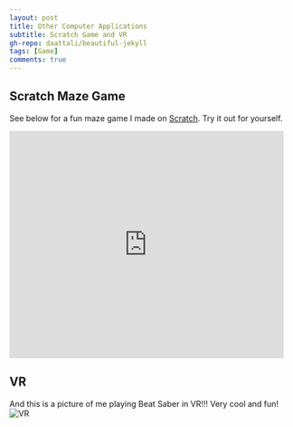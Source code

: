 ```yaml
---
layout: post
title: Other Computer Applications
subtitle: Scratch Game and VR
gh-repo: daattali/beautiful-jekyll
tags: [Game]
comments: true
---
```


## Scratch Maze Game ##

See below for a fun maze game I made on [Scratch](https://scratch.mit.edu/projects/801552301). Try it out for yourself.

<iframe src="https://scratch.mit.edu/projects/801552301/embed" allowtransparency="true" width="485" height="402" frameborder="0" scrolling="no" allowfullscreen></iframe>


## VR ##

And this is a picture of me playing Beat Saber in VR!!! Very cool and fun! 
![VR](/webtheme/assets/img/VR.png)


